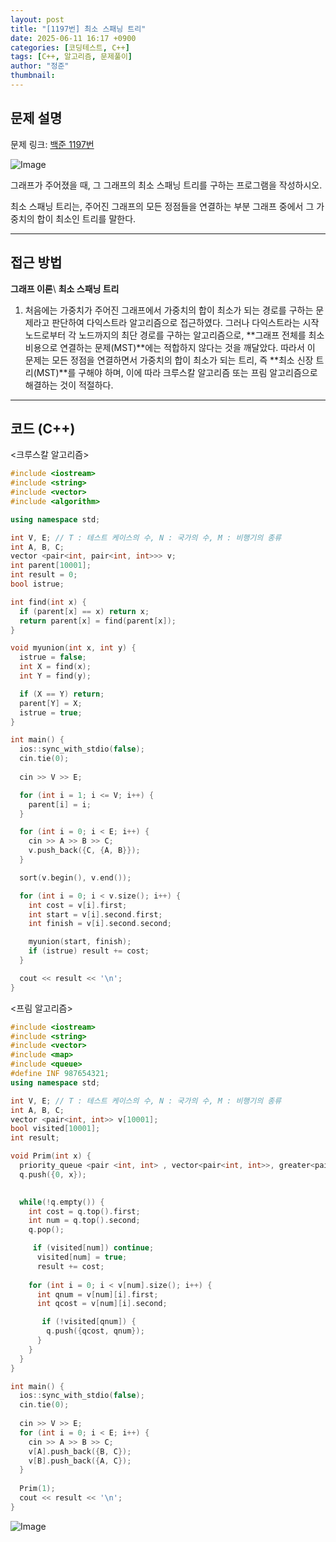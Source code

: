 ```yaml
---
layout: post
title: "[1197번] 최소 스패닝 트리"
date: 2025-06-11 16:17 +0900
categories: [코딩테스트, C++]
tags: [C++, 알고리즘, 문제풀이]
author: "정준"
thumbnail: 
---
```


## 문제 설명

문제 링크: [백준 1197번](https://www.acmicpc.net/problem/1197)

![Image](https://github.com/user-attachments/assets/b46ecc3a-5478-4eba-97c4-d9e57f783d2a)

그래프가 주어졌을 때, 그 그래프의 최소 스패닝 트리를 구하는 프로그램을 작성하시오.

최소 스패닝 트리는, 주어진 그래프의 모든 정점들을 연결하는 부분 그래프 중에서 그 가중치의 합이 최소인 트리를 말한다.

---

## 접근 방법

**그래프 이론**\\
**최소 스패닝 트리**

1. 처음에는 가중치가 주어진 그래프에서 가중치의 합이 최소가 되는 경로를 구하는 문제라고 판단하여 다익스트라 알고리즘으로 접근하였다.
그러나 다익스트라는 시작 노드로부터 각 노드까지의 최단 경로를 구하는 알고리즘으로,
**그래프 전체를 최소 비용으로 연결하는 문제(MST)**에는 적합하지 않다는 것을 깨달았다.
따라서 이 문제는 모든 정점을 연결하면서 가중치의 합이 최소가 되는 트리, 즉 **최소 신장 트리(MST)**를 구해야 하며,
이에 따라 크루스칼 알고리즘 또는 프림 알고리즘으로 해결하는 것이 적절하다.

---

## 코드 (C++)

<크루스칼 알고리즘>

```cpp
#include <iostream>
#include <string>
#include <vector>
#include <algorithm>

using namespace std;

int V, E; // T : 테스트 케이스의 수, N : 국가의 수, M : 비행기의 종류
int A, B, C;
vector <pair<int, pair<int, int>>> v;
int parent[10001];
int result = 0;
bool istrue;

int find(int x) {
  if (parent[x] == x) return x;
  return parent[x] = find(parent[x]);
}

void myunion(int x, int y) {
  istrue = false;
  int X = find(x);
  int Y = find(y);

  if (X == Y) return;
  parent[Y] = X;
  istrue = true;
}

int main() {
  ios::sync_with_stdio(false);
  cin.tie(0);
  
  cin >> V >> E;

  for (int i = 1; i <= V; i++) {
    parent[i] = i;
  }

  for (int i = 0; i < E; i++) {
    cin >> A >> B >> C;
    v.push_back({C, {A, B}});
  }

  sort(v.begin(), v.end());

  for (int i = 0; i < v.size(); i++) {
    int cost = v[i].first;
    int start = v[i].second.first;
    int finish = v[i].second.second;

    myunion(start, finish);
    if (istrue) result += cost;
  }

  cout << result << '\n';
}
```

<프림 알고리즘>

```cpp
#include <iostream>
#include <string>
#include <vector>
#include <map>
#include <queue>
#define INF 987654321;
using namespace std;

int V, E; // T : 테스트 케이스의 수, N : 국가의 수, M : 비행기의 종류
int A, B, C;
vector <pair<int, int>> v[10001];
bool visited[10001];
int result;

void Prim(int x) {
  priority_queue <pair <int, int> , vector<pair<int, int>>, greater<pair<int, int>>> q;
  q.push({0, x});
  

  while(!q.empty()) {
    int cost = q.top().first;
    int num = q.top().second;
    q.pop();

     if (visited[num]) continue;
      visited[num] = true;
      result += cost;
    
    for (int i = 0; i < v[num].size(); i++) {
      int qnum = v[num][i].first;
      int qcost = v[num][i].second;

       if (!visited[qnum]) {
        q.push({qcost, qnum});
      }
    }
  }
}

int main() {
  ios::sync_with_stdio(false);
  cin.tie(0);
  
  cin >> V >> E;
  for (int i = 0; i < E; i++) {
    cin >> A >> B >> C;
    v[A].push_back({B, C});
    v[B].push_back({A, C});
  }
  
  Prim(1);
  cout << result << '\n';
}
```

![Image](https://github.com/user-attachments/assets/b0383684-08a6-4bb6-9538-0aa718250e22)
